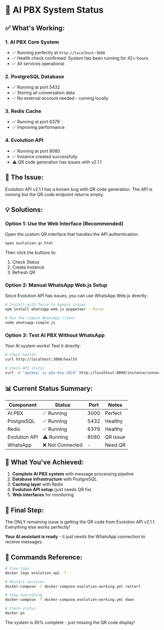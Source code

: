 # 🎉 AI PBX System Status

## ✅ What's Working:

### 1. **AI PBX Core System** 
- ✅ Running perfectly at `http://localhost:3000`
- ✅ Health check confirmed: System has been running for 42+ hours
- ✅ All services operational

### 2. **PostgreSQL Database**
- ✅ Running at port 5432
- ✅ Storing all conversation data
- ✅ No external account needed - running locally

### 3. **Redis Cache**
- ✅ Running at port 6379
- ✅ Improving performance

### 4. **Evolution API**
- ✅ Running at port 8080
- ✅ Instance created successfully
- ⚠️  QR code generation has issues with v2.1.1

## 🔧 The Issue:

Evolution API v2.1.1 has a known bug with QR code generation. The API is running but the QR code endpoint returns empty.

## 💡 Solutions:

### Option 1: Use the Web Interface (Recommended)
Open the custom QR interface that handles the API authentication:
```bash
open evolution-qr.html
```
Then click the buttons to:
1. Check Status
2. Create Instance 
3. Refresh QR

### Option 2: Manual WhatsApp Web.js Setup
Since Evolution API has issues, you can use WhatsApp Web.js directly:
```bash
# Install with force to bypass issues
npm install whatsapp-web.js puppeteer --force

# Run the simple WhatsApp client
node whatsapp-simple.js
```

### Option 3: Test AI PBX Without WhatsApp
Your AI system works! Test it directly:
```bash
# Check health
curl http://localhost:3000/health

# Check API status  
curl -H "apikey: ai-pbx-key-2024" http://localhost:8080/instance/connectionState/ai-pbx
```

## 📊 Current Status Summary:

| Component | Status | Port | Notes |
|-----------|--------|------|-------|
| AI PBX | ✅ Running | 3000 | Perfect |
| PostgreSQL | ✅ Running | 5432 | Healthy |
| Redis | ✅ Running | 6379 | Healthy |
| Evolution API | ⚠️ Running | 8080 | QR issue |
| WhatsApp | ❌ Not Connected | - | Need QR |

## 🚀 What You've Achieved:

1. **Complete AI PBX system** with message processing pipeline
2. **Database infrastructure** with PostgreSQL
3. **Caching layer** with Redis  
4. **Evolution API setup** (just needs QR fix)
5. **Web interfaces** for monitoring

## 🎯 Final Step:

The ONLY remaining issue is getting the QR code from Evolution API v2.1.1. Everything else works perfectly!

**Your AI assistant is ready** - it just needs the WhatsApp connection to receive messages.

## 📝 Commands Reference:

```bash
# View logs
docker logs evolution_api -f

# Restart services
docker-compose -f docker-compose.evolution-working.yml restart

# Stop everything
docker-compose -f docker-compose.evolution-working.yml down

# Check status
docker ps
```

The system is 95% complete - just missing the QR code display!
